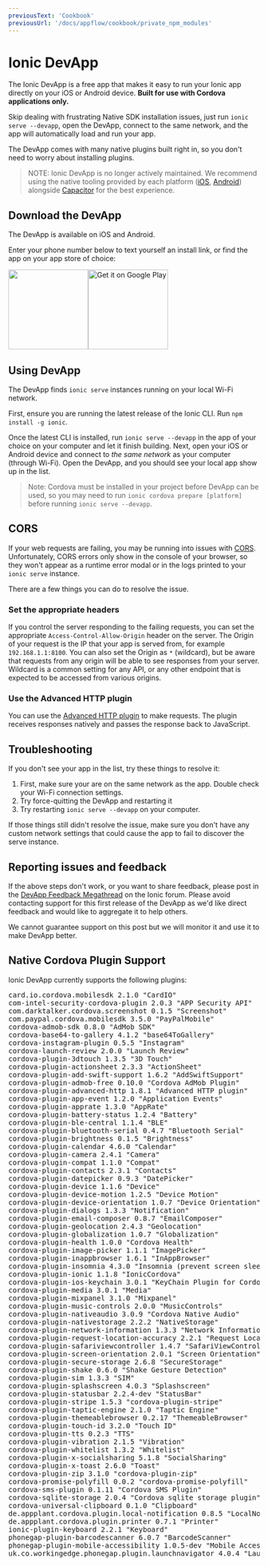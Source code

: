 ```yaml
---
previousText: 'Cookbook'
previousUrl: '/docs/appflow/cookbook/private_npm_modules'
---
```


# Ionic DevApp

The Ionic DevApp is a free app that makes it easy to run your Ionic app directly on your iOS or Android device. **Built for use with Cordova applications only.**

Skip dealing with frustrating Native SDK installation issues, just run `ionic serve --devapp`, open the DevApp, connect to the same network, and the app will automatically load and run your app.

The DevApp comes with many native plugins built right in, so you don't need to worry about installing plugins.

> NOTE: Ionic DevApp is no longer actively maintained. We recommend using the native tooling provided by each platform ([iOS](/docs/building/ios), [Android](/docs/building/android)) alongside [Capacitor](https://capacitor.ionicframework.com) for the best experience.

## Download the DevApp

The DevApp is available on iOS and Android.

Enter your phone number below to text yourself an install link, or find the app on your app store of choice:

<sms-form></sms-form>

<div style="display:flex;">
  <a href="https://itunes.apple.com/us/app/ionic-devapp/id1233447133?ls=1&amp;mt=8" target="_blank">
    <img style="width: 160px" src="/docs/assets/img/appstore.png" id="appstore-image">
  </a>
  <a href="https://play.google.com/store/apps/details?id=io.ionic.devapp&amp;hl=en" target="_blank">
    <img style="width: 160px" alt="Get it on Google Play" src="/docs/assets/img/playstore.png" id="playstore-image">
  </a>
</div>

## Using DevApp

The DevApp finds `ionic serve` instances running on your local Wi-Fi network.

First, ensure you are running the latest release of the Ionic CLI. Run `npm install -g ionic`.

Once the latest CLI is installed, run `ionic serve --devapp` in the app of your choice on your computer and let it finish building. Next, open your iOS or Android device and connect to *the same network* as your computer (through Wi-Fi). Open the DevApp, and you should see your local app show up in the list.

> Note: Cordova must be installed in your project before DevApp can be used, so you may need to run `ionic cordova prepare [platform]` before running `ionic serve --devapp`.

## CORS

If your web requests are failing, you may be running into issues with [CORS](https://developer.mozilla.org/en-US/docs/Web/HTTP/CORS). Unfortunately, CORS errors only show in the console of your browser, so they won't appear as a runtime error modal or in the logs printed to your `ionic serve` instance.

There are a few things you can do to resolve the issue.

### Set the appropriate headers

If you control the server responding to the failing requests, you can set the appropriate `Access-Control-Allow-Origin` header on the server. The Origin of your request is the IP that your app is served from, for example `192.168.1.1:8100`. You can also set the Origin as `*` (wildcard), but be aware that requests from any origin will be able to see responses from your server. Wildcard is a common setting for any API, or any other endpoint that is expected to be accessed from various origins.

### Use the Advanced HTTP plugin

You can use the [Advanced HTTP plugin](https://ionicframework.com/docs/native/http/) to make requests. The plugin receives responses natively and passes the response back to JavaScript.

## Troubleshooting

If you don't see your app in the list, try these things to resolve it:

1. First, make sure your are on the same network as the app. Double check your Wi-Fi connection settings.
2. Try force-quitting the DevApp and restarting it
3. Try restarting `ionic serve --devapp` on your computer.

If those things still didn't resolve the issue, make sure you don't have any custom network settings that could cause the app to fail to discover the serve instance.

## Reporting issues and feedback

If the above steps don't work, or you want to share feedback, please post in the [DevApp Feedback Megathread](https://forum.ionicframework.com/t/ionic-devapp-feedback-mega-thread/109842) on the Ionic forum. Please avoid contacting support for this first release of the DevApp as we'd like direct feedback and would like to aggregate it to help others.

We cannot guarantee support on this post but we will monitor it and use it to make DevApp better.

## Native Cordova Plugin Support

Ionic DevApp currently supports the following plugins:

<pre>card.io.cordova.mobilesdk 2.1.0 "CardIO"
com-intel-security-cordova-plugin 2.0.3 "APP Security API"
com.darktalker.cordova.screenshot 0.1.5 "Screenshot"
com.paypal.cordova.mobilesdk 3.5.0 "PayPalMobile"
cordova-admob-sdk 0.8.0 "AdMob SDK"
cordova-base64-to-gallery 4.1.2 "base64ToGallery"
cordova-instagram-plugin 0.5.5 "Instagram"
cordova-launch-review 2.0.0 "Launch Review"
cordova-plugin-3dtouch 1.3.5 "3D Touch"
cordova-plugin-actionsheet 2.3.3 "ActionSheet"
cordova-plugin-add-swift-support 1.6.2 "AddSwiftSupport"
cordova-plugin-admob-free 0.10.0 "Cordova AdMob Plugin"
cordova-plugin-advanced-http 1.8.1 "Advanced HTTP plugin"
cordova-plugin-app-event 1.2.0 "Application Events"
cordova-plugin-apprate 1.3.0 "AppRate"
cordova-plugin-battery-status 1.2.4 "Battery"
cordova-plugin-ble-central 1.1.4 "BLE"
cordova-plugin-bluetooth-serial 0.4.7 "Bluetooth Serial"
cordova-plugin-brightness 0.1.5 "Brightness"
cordova-plugin-calendar 4.6.0 "Calendar"
cordova-plugin-camera 2.4.1 "Camera"
cordova-plugin-compat 1.1.0 "Compat"
cordova-plugin-contacts 2.3.1 "Contacts"
cordova-plugin-datepicker 0.9.3 "DatePicker"
cordova-plugin-device 1.1.6 "Device"
cordova-plugin-device-motion 1.2.5 "Device Motion"
cordova-plugin-device-orientation 1.0.7 "Device Orientation"
cordova-plugin-dialogs 1.3.3 "Notification"
cordova-plugin-email-composer 0.8.7 "EmailComposer"
cordova-plugin-geolocation 2.4.3 "Geolocation"
cordova-plugin-globalization 1.0.7 "Globalization"
cordova-plugin-health 1.0.0 "Cordova Health"
cordova-plugin-image-picker 1.1.1 "ImagePicker"
cordova-plugin-inappbrowser 1.6.1 "InAppBrowser"
cordova-plugin-insomnia 4.3.0 "Insomnia (prevent screen sleep)"
cordova-plugin-ionic 1.1.8 "IonicCordova"
cordova-plugin-ios-keychain 3.0.1 "KeyChain Plugin for Cordova iOS"
cordova-plugin-media 3.0.1 "Media"
cordova-plugin-mixpanel 3.1.0 "Mixpanel"
cordova-plugin-music-controls 2.0.0 "MusicControls"
cordova-plugin-nativeaudio 3.0.9 "Cordova Native Audio"
cordova-plugin-nativestorage 2.2.2 "NativeStorage"
cordova-plugin-network-information 1.3.3 "Network Information"
cordova-plugin-request-location-accuracy 2.2.1 "Request Location Accuracy"
cordova-plugin-safariviewcontroller 1.4.7 "SafariViewController"
cordova-plugin-screen-orientation 2.0.1 "Screen Orientation"
cordova-plugin-secure-storage 2.6.8 "SecureStorage"
cordova-plugin-shake 0.6.0 "Shake Gesture Detection"
cordova-plugin-sim 1.3.3 "SIM"
cordova-plugin-splashscreen 4.0.3 "Splashscreen"
cordova-plugin-statusbar 2.2.4-dev "StatusBar"
cordova-plugin-stripe 1.5.3 "cordova-plugin-stripe"
cordova-plugin-taptic-engine 2.1.0 "Taptic Engine"
cordova-plugin-themeablebrowser 0.2.17 "ThemeableBrowser"
cordova-plugin-touch-id 3.2.0 "Touch ID"
cordova-plugin-tts 0.2.3 "TTS"
cordova-plugin-vibration 2.1.5 "Vibration"
cordova-plugin-whitelist 1.3.2 "Whitelist"
cordova-plugin-x-socialsharing 5.1.8 "SocialSharing"
cordova-plugin-x-toast 2.6.0 "Toast"
cordova-plugin-zip 3.1.0 "cordova-plugin-zip"
cordova-promise-polyfill 0.0.2 "cordova-promise-polyfill"
cordova-sms-plugin 0.1.11 "Cordova SMS Plugin"
cordova-sqlite-storage 2.0.4 "Cordova sqlite storage plugin"
cordova-universal-clipboard 0.1.0 "Clipboard"
de.appplant.cordova.plugin.local-notification 0.8.5 "LocalNotification"
de.appplant.cordova.plugin.printer 0.7.1 "Printer"
ionic-plugin-keyboard 2.2.1 "Keyboard"
phonegap-plugin-barcodescanner 6.0.7 "BarcodeScanner"
phonegap-plugin-mobile-accessibility 1.0.5-dev "Mobile Accessibility"
uk.co.workingedge.phonegap.plugin.launchnavigator 4.0.4 "Launch Navigator"
</pre>